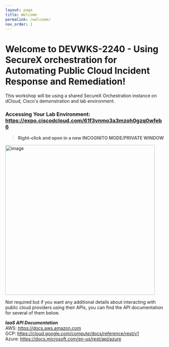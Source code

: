 ```yaml
---
layout: page
title: Welcome
permalink: /welcome/
nav_order: 1
---
```


# Welcome to DEVWKS-2240 - Using SecureX orchestration for Automating Public Cloud Incident Response and Remediation!

This workshop will be using a shared SecureX Orchestration instance on dCloud, Cisco's demonstration and lab environment.

### Accessing Your Lab Environment: https://expo.ciscodcloud.com/61f3vnmo3a3mzoh0gzq0wfeb6
> **Right-click and open in a new INCOGNITO MODE/PRIVATE WINDOW**

<img width="472" alt="image" src="https://user-images.githubusercontent.com/10421515/216669404-59355e96-5906-4227-bb4e-cf8b32eb1ece.png">

Not required but if you want any additional details about interacting with public cloud providers using their APIs, you can find the API documentation for several of them below.

_**IaaS API Documentation**_ <br />
AWS: https://docs.aws.amazon.com <br />
GCP: https://cloud.google.com/compute/docs/reference/rest/v1 <br />
Azure: https://docs.microsoft.com/en-us/rest/api/azure <br />

[jekyll-organization]: https://github.com/jekyll
